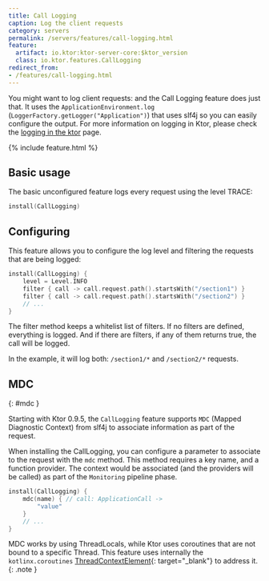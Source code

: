 ```yaml
---
title: Call Logging
caption: Log the client requests
category: servers
permalink: /servers/features/call-logging.html
feature:
  artifact: io.ktor:ktor-server-core:$ktor_version
  class: io.ktor.features.CallLogging
redirect_from:
- /features/call-logging.html
---
```


You might want to log client requests: and the Call Logging feature does just that.
It uses the `ApplicationEnvironment.log` (`LoggerFactory.getLogger("Application")`)
that uses slf4j so you can easily configure the output. For more information
on logging in Ktor, please check the [logging in the ktor](/servers/logging.html) page.

{% include feature.html %}

## Basic usage

The basic unconfigured feature logs every request using the level TRACE: 

```kotlin
install(CallLogging)
```

## Configuring

This feature allows you to configure the log level and filtering the requests that are being logged:

```kotlin
install(CallLogging) {
    level = Level.INFO
    filter { call -> call.request.path().startsWith("/section1") }
    filter { call -> call.request.path().startsWith("/section2") }
    // ...
}
```

The filter method keeps a whitelist list of filters. If no filters are defined,
everything is logged. And if there are filters, if any of them returns true,
the call will be logged.

In the example, it will log both: `/section1/*` and `/section2/*` requests.

## MDC
{: #mdc }

Starting with Ktor 0.9.5, the `CallLogging` feature supports `MDC` (Mapped Diagnostic Context) from slf4j
to associate information as part of the request.

When installing the CallLogging, you can configure a parameter to associate to the request with the `mdc` method.
This method requires a key name, and a function provider. The context would be associated
(and the providers will be called) as part of the `Monitoring` pipeline phase.

```kotlin
install(CallLogging) {
    mdc(name) { // call: ApplicationCall -> 
        "value"
    }
    // ...
}
```

MDC works by using ThreadLocals, while Ktor uses coroutines that are not bound to a specific Thread.
This feature uses internally the `kotlinx.coroutines` [ThreadContextElement](https://kotlin.github.io/kotlinx.coroutines/kotlinx-coroutines-core/kotlinx.coroutines.experimental/-thread-context-element/index.html){: target="_blank"}
to address it.
{: .note }
